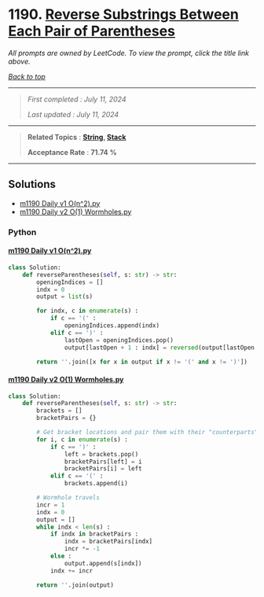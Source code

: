 # 1190. [Reverse Substrings Between Each Pair of Parentheses](<https://leetcode.com/problems/reverse-substrings-between-each-pair-of-parentheses>)

*All prompts are owned by LeetCode. To view the prompt, click the title link above.*

*[Back to top](<../README.md>)*

------

> *First completed : July 11, 2024*
>
> *Last updated : July 11, 2024*

------

> **Related Topics** : **[String](<by_topic/String.md>), [Stack](<by_topic/Stack.md>)**
>
> **Acceptance Rate** : **71.74 %**

------

## Solutions

- [m1190 Daily v1 O(n^2).py](<../my-submissions/m1190 Daily v1 O(n^2).py>)
- [m1190 Daily v2 O(1) Wormholes.py](<../my-submissions/m1190 Daily v2 O(1) Wormholes.py>)
### Python
#### [m1190 Daily v1 O(n^2).py](<../my-submissions/m1190 Daily v1 O(n^2).py>)
```Python
class Solution:
    def reverseParentheses(self, s: str) -> str:
        openingIndices = []
        indx = 0
        output = list(s)

        for indx, c in enumerate(s) :
            if c == '(' :
                openingIndices.append(indx)
            elif c == ')' :
                lastOpen = openingIndices.pop()
                output[lastOpen + 1 : indx] = reversed(output[lastOpen + 1 : indx])

        return ''.join([x for x in output if x != '(' and x != ')'])
```

#### [m1190 Daily v2 O(1) Wormholes.py](<../my-submissions/m1190 Daily v2 O(1) Wormholes.py>)
```Python
class Solution:
    def reverseParentheses(self, s: str) -> str:
        brackets = []
        bracketPairs = {}

        # Get bracket locations and pair them with their "counterparts"
        for i, c in enumerate(s) :
            if c == ')' :
                left = brackets.pop()
                bracketPairs[left] = i
                bracketPairs[i] = left
            elif c == '(' :
                brackets.append(i)

        # Wormhole travels
        incr = 1
        indx = 0
        output = []
        while indx < len(s) :
            if indx in bracketPairs :
                indx = bracketPairs[indx]
                incr *= -1
            else :
                output.append(s[indx])
            indx += incr

        return ''.join(output)
```

